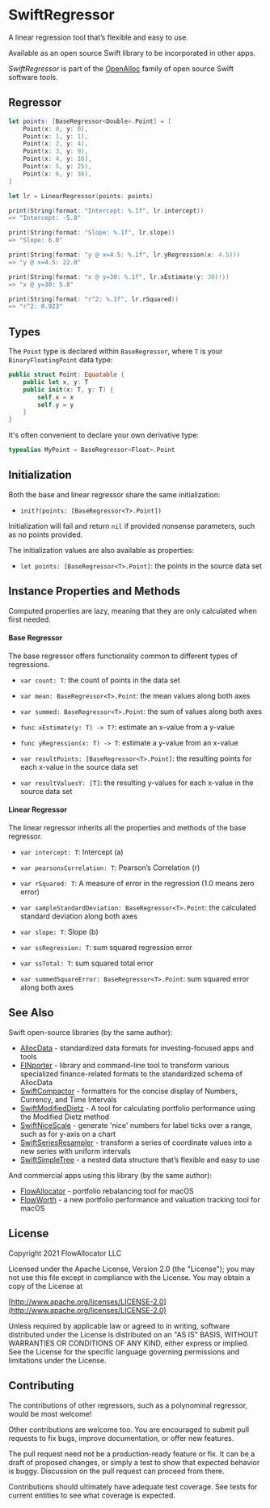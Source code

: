 # SwiftRegressor

A linear regression tool that’s flexible and easy to use.

Available as an open source Swift library to be incorporated in other apps.

_SwiftRegressor_ is part of the [OpenAlloc](https://github.com/openalloc) family of open source Swift software tools.

## Regressor

```swift
let points: [BaseRegressor<Double>.Point] = [
    Point(x: 0, y: 0),
    Point(x: 1, y: 1),
    Point(x: 2, y: 4),
    Point(x: 3, y: 9),
    Point(x: 4, y: 16),
    Point(x: 5, y: 25),
    Point(x: 6, y: 36),
]

let lr = LinearRegressor(points: points)

print(String(format: "Intercept: %.1f", lr.intercept))
=> "Intercept: -5.0"

print(String(format: "Slope: %.1f", lr.slope))
=> "Slope: 6.0"

print(String(format: "y @ x=4.5: %.1f", lr.yRegression(x: 4.5)))
=> "y @ x=4.5: 22.0"

print(String(format: "x @ y=30: %.1f", lr.xEstimate(y: 30)!))
=> "x @ y=30: 5.8"

print(String(format: "r^2: %.3f", lr.rSquared))
=> "r^2: 0.923"
```

## Types

The `Point` type is declared within `BaseRegressor`, where `T` is your `BinaryFloatingPoint` data type:

```swift
public struct Point: Equatable {
    public let x, y: T
    public init(x: T, y: T) {
        self.x = x
        self.y = y
    }
}
```

It's often convenient to declare your own derivative type:

```swift
typealias MyPoint = BaseRegressor<Float>.Point
```

## Initialization

Both the base and linear regressor share the same initialization:

- `init?(points: [BaseRegressor<T>.Point])`

Initialization will fail and return `nil` if provided nonsense parameters, such as no points provided.

The initialization values are also available as properties:

- `let points: [BaseRegressor<T>.Point]`: the points in the source data set

## Instance Properties and Methods

Computed properties are lazy, meaning that they are only calculated when first needed.

#### Base Regressor

The base regressor offers functionality common to different types of regressions.

- `var count: T`: the count of points in the data set

- `var mean: BaseRegressor<T>.Point`: the mean values along both axes

- `var summed: BaseRegressor<T>.Point`: the sum of values along both axes

- `func xEstimate(y: T) -> T?`: estimate an x-value from a y-value

- `func yRegression(x: T) -> T`: estimate a y-value from an x-value

- `var resultPoints: [BaseRegressor<T>.Point]`: the resulting points for each x-value in the source data set 

- `var resultValuesY: [T]`: the resulting y-values for each x-value in the source data set 

#### Linear Regressor

The linear regressor inherits all the properties and methods of the base regressor.

- `var intercept: T`:  Intercept (a)

- `var pearsonsCorrelation: T`: Pearson’s Correlation (r)

- `var rSquared: T`: A measure of error in the regression (1.0 means zero error)

- `var sampleStandardDeviation: BaseRegressor<T>.Point`: the calculated standard deviation along both axes

- `var slope: T`: Slope (b)

- `var ssRegression: T`: sum squared regression error

- `var ssTotal: T`: sum squared total error

- `var summedSquareError: BaseRegressor<T>.Point`: sum squared error along both axes

## See Also

Swift open-source libraries (by the same author):

* [AllocData](https://github.com/openalloc/AllocData) - standardized data formats for investing-focused apps and tools
* [FINporter](https://github.com/openalloc/FINporter) - library and command-line tool to transform various specialized finance-related formats to the standardized schema of AllocData
* [SwiftCompactor](https://github.com/openalloc/SwiftCompactor) - formatters for the concise display of Numbers, Currency, and Time Intervals
* [SwiftModifiedDietz](https://github.com/openalloc/SwiftModifiedDietz) - A tool for calculating portfolio performance using the Modified Dietz method
* [SwiftNiceScale](https://github.com/openalloc/SwiftNiceScale) - generate 'nice' numbers for label ticks over a range, such as for y-axis on a chart
* [SwiftSeriesResampler](https://github.com/openalloc/SwiftSeriesResampler) - transform a series of coordinate values into a new series with uniform intervals
* [SwiftSimpleTree](https://github.com/openalloc/SwiftSimpleTree) - a nested data structure that’s flexible and easy to use

And commercial apps using this library (by the same author):

* [FlowAllocator](https://flowallocator.app/FlowAllocator/index.html) - portfolio rebalancing tool for macOS
* [FlowWorth](https://flowallocator.app/FlowWorth/index.html) - a new portfolio performance and valuation tracking tool for macOS


## License

Copyright 2021 FlowAllocator LLC

Licensed under the Apache License, Version 2.0 (the "License"); you may not use this file except in compliance with the License. You may obtain a copy of the License at

[http://www.apache.org/licenses/LICENSE-2.0](http://www.apache.org/licenses/LICENSE-2.0)

Unless required by applicable law or agreed to in writing, software distributed under the License is distributed on an "AS IS" BASIS, WITHOUT WARRANTIES OR CONDITIONS OF ANY KIND, either express or implied. See the License for the specific language governing permissions and limitations under the License.

## Contributing

The contributions of other regressors, such as a polynominal regressor, would be most welcome!

Other contributions are welcome too. You are encouraged to submit pull requests to fix bugs, improve documentation, or offer new features. 

The pull request need not be a production-ready feature or fix. It can be a draft of proposed changes, or simply a test to show that expected behavior is buggy. Discussion on the pull request can proceed from there.

Contributions should ultimately have adequate test coverage. See tests for current entities to see what coverage is expected.
